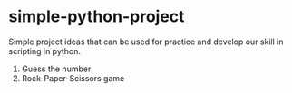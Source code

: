 # simple-python-project

Simple project ideas that can be used for practice and develop our skill in scripting in python.

1. Guess the number
2. Rock-Paper-Scissors game
